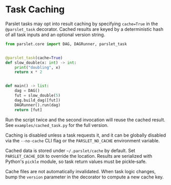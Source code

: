 # Task Caching

Parslet tasks may opt into result caching by specifying `cache=True` in the
`@parslet_task` decorator. Cached results are keyed by a deterministic hash of
all task inputs and an optional version string.

```python
from parslet.core import DAG, DAGRunner, parslet_task


@parslet_task(cache=True)
def slow_double(x: int) -> int:
    print("doubling", x)
    return x * 2


def main() -> list:
    dag = DAG()
    fut = slow_double(5)
    dag.build_dag([fut])
    DAGRunner().run(dag)
    return [fut]
```

Run the script twice and the second invocation will reuse the cached result.
See `examples/cached_task.py` for the full version.

Caching is disabled unless a task requests it, and it can be globally disabled
via the `--no-cache` CLI flag or the `PARSLET_NO_CACHE` environment variable.

Cached data is stored under `~/.parslet/cache` by default. Set
`PARSLET_CACHE_DIR` to override the location. Results are serialized with
Python's `pickle` module, so task return values must be pickle‑safe.

Cache files are not automatically invalidated. When task logic changes, bump the
`version` parameter in the decorator to compute a new cache key.
